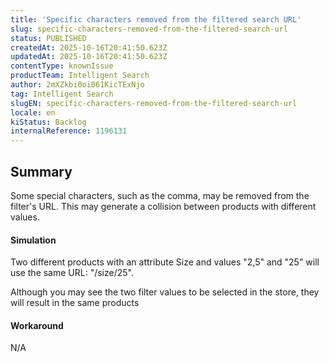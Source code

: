 ```yaml
---
title: 'Specific characters removed from the filtered search URL'
slug: specific-characters-removed-from-the-filtered-search-url
status: PUBLISHED
createdAt: 2025-10-16T20:41:50.623Z
updatedAt: 2025-10-16T20:41:50.623Z
contentType: knownIssue
productTeam: Intelligent Search
author: 2mXZkbi0oi061KicTExNjo
tag: Intelligent Search
slugEN: specific-characters-removed-from-the-filtered-search-url
locale: en
kiStatus: Backlog
internalReference: 1196131
---
```


## Summary


Some special characters, such as the comma, may be removed from the filter's URL. This may generate a collision between products with different values.


#### Simulation



Two different products with an attribute Size and values "2,5" and "25" will use the same URL: "/size/25".

Although you may see the two filter values to be selected in the store, they will result in the same products


#### Workaround


N/A


